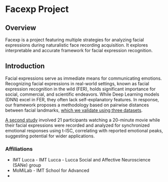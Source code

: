 # Facexp Project

## Overview
Facexp is a project featuring multiple strategies for analyzing facial expressions during naturalistic face recording acquisition. It explores interpretable and accurate framework for facial expression recognition.

## Introduction
Facial expressions serve as immediate means for communicating emotions. Recognizing facial expressions in real-world settings, known as facial expression recognition in the wild (FER), 
holds significant importance for social, commercial, and scientific endeavors. While Deep Learning models (DNN) excel in FER, they often lack self-explanatory features. In response, our 
framework proposes a methodology based on pairwise distances between facial landmarks, [which we validate using three datasets](https://github.com/mlionello/FACEXP/tree/master/facexp/prerpoc_and_analysis_code/classifiers4sipf).

[A second study](https://github.com/mlionello/FACEXP/tree/master/facexp/prerpoc_and_analysis_code/facecircus) involved 21 participants watching a 20-minute movie while their facial expressions were recorded and analyzed for synchronized emotional responses using t-ISC, 
correlating with reported emotional peaks, suggesting potential for wider applications.

### Affiliations
- IMT Lucca - IMT Lucca - Lucca Social and Affective Neuroscience (SANe) group
- MoMiLab - IMT School for Advanced
- 
